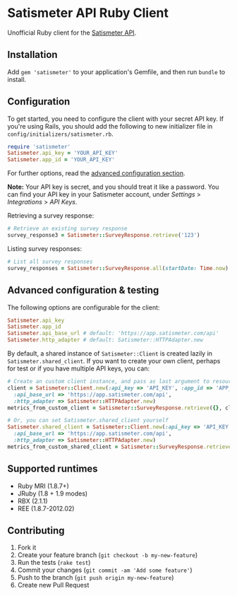 # Satismeter API Ruby Client

Unofficial Ruby client for the [Satismeter API](https://github.com/satismeter/knowledge-base/wiki/API-for-export-CSV,-JSON).

## Installation

Add `gem 'satismeter'` to your application's Gemfile, and then run `bundle` to install.

## Configuration

To get started, you need to configure the client with your secret API key. If you're using Rails, you should add the following to new initializer file in `config/initializers/satismeter.rb`.

```ruby
require 'satismeter'
Satismeter.api_key = 'YOUR_API_KEY'
Satismeter.app_id = 'YOUR_API_KEY'
```

For further options, read the [advanced configuration section](#advanced-configuration).

**Note:** Your API key is secret, and you should treat it like a password. You can find your API key in your Satismeter account, under *Settings* > *Integrations* > *API Keys*.


Retrieving a survey response:

```ruby
# Retrieve an existing survey response
survey_response3 = Satismeter::SurveyResponse.retrieve('123')
```

Listing survey responses:

```ruby
# List all survey responses
survey_responses = Satismeter::SurveyResponse.all(startDate: Time.now)
```

## <a name="advanced-configuration"></a> Advanced configuration & testing

The following options are configurable for the client:

```ruby
Satismeter.api_key
Satismeter.app_id
Satismeter.api_base_url # default: 'https://app.satismeter.com/api'
Satismeter.http_adapter # default: Satismeter::HTTPAdapter.new
```

By default, a shared instance of `Satismeter::Client` is created lazily in `Satismeter.shared_client`. If you want to create your own client, perhaps for test or if you have multiple API keys, you can:

```ruby
# Create an custom client instance, and pass as last argument to resource actions
client = Satismeter::Client.new(:api_key => 'API_KEY', :app_id => 'APP_ID',
  :api_base_url => 'https://app.satismeter.com/api',
  :http_adapter => Satismeter::HTTPAdapter.new)
metrics_from_custom_client = Satismeter::SurveyResponse.retrieve({}, client)

# Or, you can set Satismeter.shared_client yourself
Satismeter.shared_client = Satismeter::Client.new(:api_key => 'API_KEY', :app_id => 'APP_ID',
  :api_base_url => 'https://app.satismeter.com/api',
  :http_adapter => Satismeter::HTTPAdapter.new)
metrics_from_custom_shared_client = Satismeter::SurveyResponse.retrieve
```

## Supported runtimes

- Ruby MRI (1.8.7+)
- JRuby (1.8 + 1.9 modes)
- RBX (2.1.1)
- REE (1.8.7-2012.02)

## Contributing

1. Fork it
2. Create your feature branch (`git checkout -b my-new-feature`)
3. Run the tests (`rake test`)
4. Commit your changes (`git commit -am 'Add some feature'`)
5. Push to the branch (`git push origin my-new-feature`)
6. Create new Pull Request

